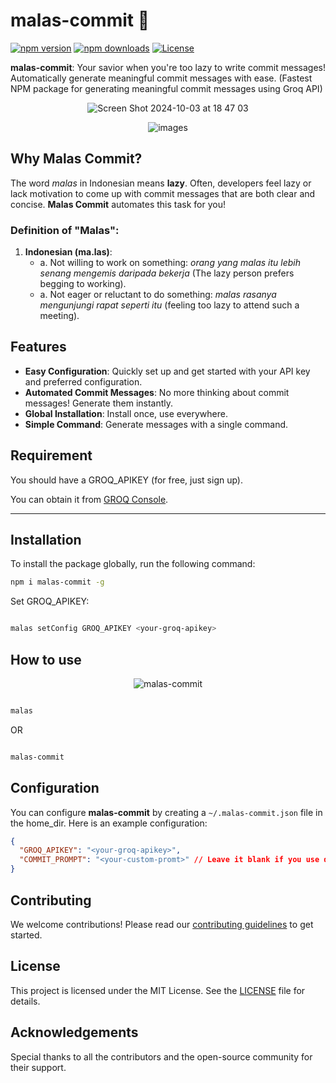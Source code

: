 # malas-commit 🚀

[![npm version](https://img.shields.io/npm/v/malas-commit.svg)](https://www.npmjs.com/package/malas-commit)
[![npm downloads](https://img.shields.io/npm/dt/malas-commit.svg)](https://www.npmjs.com/package/malas-commit)
[![License](https://img.shields.io/npm/l/malas-commit.svg)](https://github.com/honestyan/malas-commit/blob/main/LICENSE)

**malas-commit**: Your savior when you're too lazy to write commit messages! Automatically generate meaningful commit messages with ease. (Fastest NPM package for generating meaningful commit messages using Groq API)

<p align="center">
    <img src="https://github.com/user-attachments/assets/7dbfd9ef-380f-4cc0-bc74-0d64a6270ed4" alt="Screen Shot 2024-10-03 at 18 47 03">
</p>

<p align="center">
    <img src="https://github.com/user-attachments/assets/de54b650-e7c4-472a-9a46-edf8c7ca678e" alt="images">
</p>

## Why Malas Commit?

The word _malas_ in Indonesian means **lazy**. Often, developers feel lazy or lack motivation to come up with commit messages that are both clear and concise. **Malas Commit** automates this task for you!

### Definition of "Malas":

1. **Indonesian (ma.las)**:
   - a. Not willing to work on something: _orang yang malas itu lebih senang mengemis daripada bekerja_ (The lazy person prefers begging to working).
   - a. Not eager or reluctant to do something: _malas rasanya mengunjungi rapat seperti itu_ (feeling too lazy to attend such a meeting).

## Features

- **Easy Configuration**: Quickly set up and get started with your API key and preferred configuration.
- **Automated Commit Messages**: No more thinking about commit messages! Generate them instantly.
- **Global Installation**: Install once, use everywhere.
- **Simple Command**: Generate messages with a single command.

## Requirement

You should have a GROQ_APIKEY (for free, just sign up).

You can obtain it from [GROQ Console](https://console.groq.com/keys).

---

## Installation

To install the package globally, run the following command:

```bash
npm i malas-commit -g

```

Set GROQ_APIKEY:

```bash

malas setConfig GROQ_APIKEY <your-groq-apikey>

```

## How to use

<p align="center">
  <img src="https://media1.giphy.com/media/v1.Y2lkPTc5MGI3NjExNjRtOWxpYjFyYTlvb3F3Z3dxejViaWpib3Frdzlwb3VyOG94OTQ4eSZlcD12MV9pbnRlcm5hbF9naWZfYnlfaWQmY3Q9Zw/PklUQkgci2ogb3vPZp/giphy.gif" alt="malas-commit">
</p>

```bash

malas

```

OR

```bash

malas-commit

```

## Configuration

You can configure **malas-commit** by creating a `~/.malas-commit.json` file in the home_dir. Here is an example configuration:

```json
{
  "GROQ_APIKEY": "<your-groq-apikey>",
  "COMMIT_PROMPT": "<your-custom-promt>" // Leave it blank if you use default prompt instead
}
```

## Contributing

We welcome contributions! Please read our [contributing guidelines](CONTRIBUTING.md) to get started.

## License

This project is licensed under the MIT License. See the [LICENSE](LICENSE) file for details.

## Acknowledgements

Special thanks to all the contributors and the open-source community for their support.

